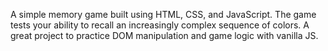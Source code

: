 A simple memory game built using HTML, CSS, and JavaScript.
The game tests your ability to recall an increasingly complex sequence of colors.
A great project to practice DOM manipulation and game logic with vanilla JS.
